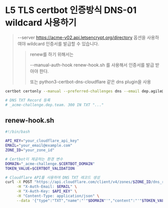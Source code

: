 # L5 TLS certbot 인증방식 DNS-01 wildcard 사용하기

> --server https://acme-v02.api.letsencrypt.org/directory 옵션을 사용하여야 wildcard 인증서를 발급할 수 있습니다.
>
> > renew를 하기 위해서는
> >
> > --manual-auth-hook renew-hook.sh 를 사용해서 인증서를 발급 받아야 한다.
> >
> > 또는 python3-certbot-dns-cloudflare 같은 dns plugin을 사용

```sh
certbot certonly --manual --preferred-challenges dns --email dep.agile@gmail.com --server https://acme-v02.api.letsencrypt.org/directory --agree-tos -d dep.team -d *.dep.team

# DNS TXT Record 등록
# _acme-challenge.dep.team. 300 IN TXT "..."
```

## renew-hook.sh

```sh
#!/bin/bash

API_KEY="your_cloudflare_api_key"
EMAIL="your_email@example.com"
ZONE_ID="your_zone_id"

# Certbot이 제공하는 환경 변수
DOMAIN="_acme-challenge.$CERTBOT_DOMAIN"
TOKEN_VALUE=$CERTBOT_VALIDATION

# Cloudflare API를 사용하여 DNS TXT 레코드 생성
curl -X POST "https://api.cloudflare.com/client/v4/zones/$ZONE_ID/dns_records" \
     -H "X-Auth-Email: $EMAIL" \
     -H "X-Auth-Key: $API_KEY" \
     -H "Content-Type: application/json" \
     --data '{"type":"TXT","name":"'"$DOMAIN"'","content":"'"$TOKEN_VALUE"'","ttl":120}'
```
